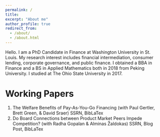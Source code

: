 ```yaml
---
permalink: /
title:
excerpt: "About me"
author_profile: true
redirect_from: 
  - /about/
  - /about.html
---
```


Hello. I am a PhD Candidate in Finance at Washington University in St. Louis. My research interest includes financial intermediation, consumer lending, corporate governance, and public finance. I obtained a BBA in Finance and a BS in Applied Mathematics both in 2018 from Peking University. I studied at The Ohio State University in 2017.

Working Papers
======
1. The Welfare Benefits of Pay-As-You-Go Financing (with Paul Gertler, Brett Green, & David Sraer) SSRN, BibLaTex
1. Do Board Connections between Product Market Peers Impede Competition? (with Radha Gopalan & Alminas Žaldokas) SSRN, Blog Post,  BibLaTex
